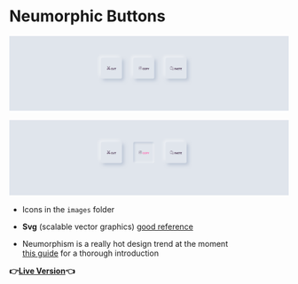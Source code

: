 # Neumorphic Buttons

![example](images/example.png)

![example hover](images/example-hover.png)

- Icons in the `images` folder

- **Svg** (scalable vector graphics) [good reference](https://developer.mozilla.org/en-US/docs/Web/SVG/Tutorial)

- Neumorphism is a really hot design trend at the moment  
 [this guide](https://css-tricks.com/neumorphism-and-css/) for a thorough introduction
 
 
**:point_right:[Live Version](https://belal-aljumaa.github.io/Neumorphic-buttons/):point_left:**
